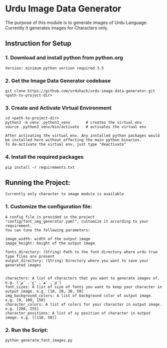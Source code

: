 # Urdu Image Data Generator

The purpose of this module is to generate images of Urdu Language. Currently it generates images for Characters only.

## Instruction for Setup

### 1. Download and install python from python.org
    Version: minimum python version required 3.5

### 2. Get the Image Data Generator codebase

    git clone https://github.com/urduhack/urdu-image-data-generator.git <path-to-project-dir>


### 3. Create and Activate Virtual Environment

    cd <path-to-project-dir>
    python3 -m venv .python3_venv       # creates the virtual env
    source .python3_venv/bin/activate   # activates the virtual env

    After activating the virtual env. Any installed python packages would be installed here without affecting the main python binaries.
    To de-activate the virtual env, just type "deactivate"


### 4. Install the required packages

    pip install -r requirements.txt


## Running the Project:
    Currently only character to image module is available

### 1. Customize the configuration file:
    A config file is provided in the project "config/font_img_generator.yaml", customize it according to your requirement.
    You can tune the following parameters:

    image_width: width of the output image
    image_height: height of the output image

    fonts_directory: (String) Path to the font directory where urdu true type files are present
    output_directory: (String) Directory where you want to save your generated images


    characters: A list of characters that you want to generate images of. e.g. ['ق', 'ھ', 'غ', 'ص']
    font_sizes: A list of size of fonts you want to keep your character in output image. e.g. [10, 20, 30, 50]
    img_background_colors: A list of background color of output image. e.g. [0, 100, 150]
    character_colors: A list of colors for your character in output image. e.g. [200, 255]
    character_positions: A list of xy position of character in output image. e.g. [[110, 50]]


### 2. Run the Script:

    python generate_font_images.py
